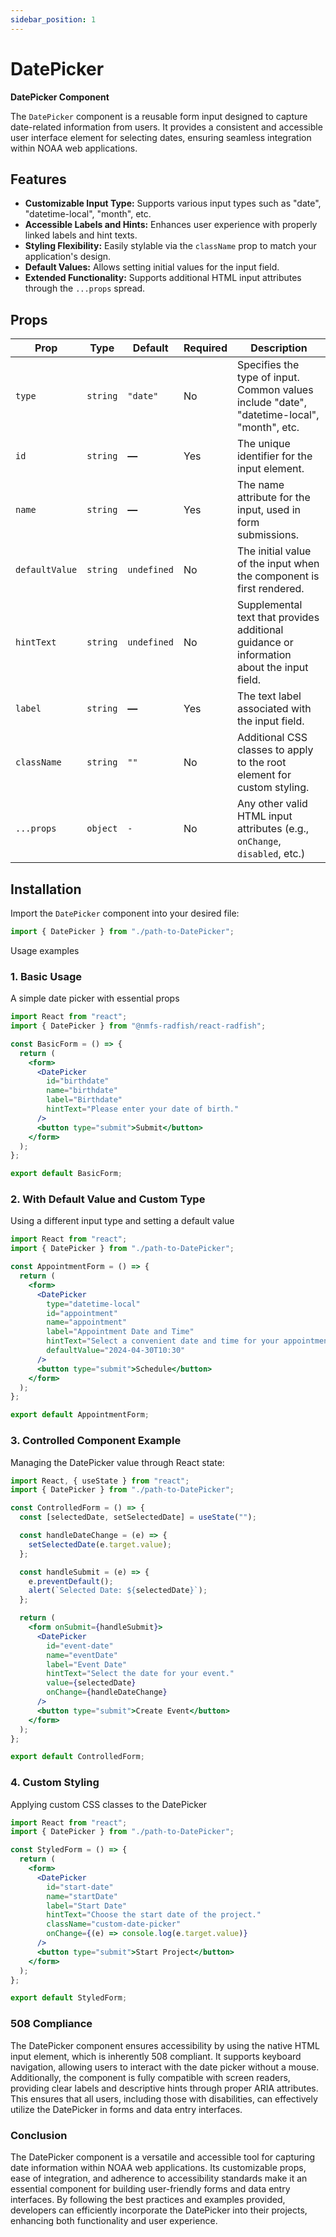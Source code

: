 ```yaml
---
sidebar_position: 1
---
```


# DatePicker

**DatePicker Component**

The `DatePicker` component is a reusable form input designed to capture date-related information from users. It provides a consistent and accessible user interface element for selecting dates, ensuring seamless integration within NOAA web applications.

## **Features**

- **Customizable Input Type:** Supports various input types such as "date", "datetime-local", "month", etc.
- **Accessible Labels and Hints:** Enhances user experience with properly linked labels and hint texts.
- **Styling Flexibility:** Easily stylable via the `className` prop to match your application's design.
- **Default Values:** Allows setting initial values for the input field.
- **Extended Functionality:** Supports additional HTML input attributes through the `...props` spread.

## **Props**

| Prop           | Type     | Default     | Required | Description                                                                                |
| -------------- | -------- | ----------- | -------- | ------------------------------------------------------------------------------------------ |
| `type`         | `string` | `"date"`    | No       | Specifies the type of input. Common values include "date", "datetime-local", "month", etc. |
| `id`           | `string` | **—**       | Yes      | The unique identifier for the input element.                                               |
| `name`         | `string` | **—**       | Yes      | The name attribute for the input, used in form submissions.                                |
| `defaultValue` | `string` | `undefined` | No       | The initial value of the input when the component is first rendered.                       |
| `hintText`     | `string` | `undefined` | No       | Supplemental text that provides additional guidance or information about the input field.  |
| `label`        | `string` | **—**       | Yes      | The text label associated with the input field.                                            |
| `className`    | `string` | `""`        | No       | Additional CSS classes to apply to the root element for custom styling.                    |
| `...props`     | `object` | `-`         | No       | Any other valid HTML input attributes (e.g., `onChange`, `disabled`, etc.)                 |

## **Installation**

Import the `DatePicker` component into your desired file:

```jsx
import { DatePicker } from "./path-to-DatePicker";
```

Usage examples

### 1. Basic Usage

A simple date picker with essential props

```jsx
import React from "react";
import { DatePicker } from "@nmfs-radfish/react-radfish";

const BasicForm = () => {
  return (
    <form>
      <DatePicker
        id="birthdate"
        name="birthdate"
        label="Birthdate"
        hintText="Please enter your date of birth."
      />
      <button type="submit">Submit</button>
    </form>
  );
};

export default BasicForm;
```

### 2. With Default Value and Custom Type

Using a different input type and setting a default value

```jsx
import React from "react";
import { DatePicker } from "./path-to-DatePicker";

const AppointmentForm = () => {
  return (
    <form>
      <DatePicker
        type="datetime-local"
        id="appointment"
        name="appointment"
        label="Appointment Date and Time"
        hintText="Select a convenient date and time for your appointment."
        defaultValue="2024-04-30T10:30"
      />
      <button type="submit">Schedule</button>
    </form>
  );
};

export default AppointmentForm;
```

### 3. Controlled Component Example

Managing the DatePicker value through React state:

```jsx
import React, { useState } from "react";
import { DatePicker } from "./path-to-DatePicker";

const ControlledForm = () => {
  const [selectedDate, setSelectedDate] = useState("");

  const handleDateChange = (e) => {
    setSelectedDate(e.target.value);
  };

  const handleSubmit = (e) => {
    e.preventDefault();
    alert(`Selected Date: ${selectedDate}`);
  };

  return (
    <form onSubmit={handleSubmit}>
      <DatePicker
        id="event-date"
        name="eventDate"
        label="Event Date"
        hintText="Select the date for your event."
        value={selectedDate}
        onChange={handleDateChange}
      />
      <button type="submit">Create Event</button>
    </form>
  );
};

export default ControlledForm;
```

### 4. Custom Styling

Applying custom CSS classes to the DatePicker

```jsx
import React from "react";
import { DatePicker } from "./path-to-DatePicker";

const StyledForm = () => {
  return (
    <form>
      <DatePicker
        id="start-date"
        name="startDate"
        label="Start Date"
        hintText="Choose the start date of the project."
        className="custom-date-picker"
        onChange={(e) => console.log(e.target.value)}
      />
      <button type="submit">Start Project</button>
    </form>
  );
};

export default StyledForm;
```

### 508 Compliance

The DatePicker component ensures accessibility by using the native HTML input element, which is inherently 508 compliant. It supports keyboard navigation, allowing users to interact with the date picker without a mouse. Additionally, the component is fully compatible with screen readers, providing clear labels and descriptive hints through proper ARIA attributes. This ensures that all users, including those with disabilities, can effectively utilize the DatePicker in forms and data entry interfaces.

### Conclusion

The DatePicker component is a versatile and accessible tool for capturing date information within NOAA web applications. Its customizable props, ease of integration, and adherence to accessibility standards make it an essential component for building user-friendly forms and data entry interfaces. By following the best practices and examples provided, developers can efficiently incorporate the DatePicker into their projects, enhancing both functionality and user experience.

